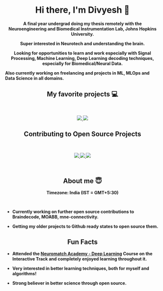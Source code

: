 <h1 align="center"><b>Hi there, I'm Divyesh 👋</h1>
<p align="center">
A final year undergrad doing my thesis remotely with the Neuroengineering and Biomedical Instrumentation Lab, Johns Hopkins University.
</p>
<p align="center">
Super interested in Neurotech and understanding the brain. 
</p>
<p align="center">
Looking for opportunities to learn and work especially with Signal Processing, Machine Learning, Deep Learning decoding techniques, especially for Biomedical/Neural Data.

Also currently working on freelancing and projects in ML, MLOps and Data Science in all domains.
</p>

<h2 align="center">My favorite projects 💻</h2>
<br />
<p align="center">
<!--   <img width="400" src="https://github.com/Div12345/sos-animals/blob/main/public/thumbnail-sos.png" />
  <img width="400" src="https://github.com/Div12345/smart-shopping-list/blob/main/public/Thumbnail.png" /> -->
 <a href="https://github.com/Div12345/WorkloadEstimation">
  <img align="" src="https://github-readme-stats.vercel.app/api/pin/?username=Div12345&repo=WorkloadEstimation&theme=tokyonight" />
</a>
  <a href="https://github.com/Div12345/SleepStaging-TransferLearning">
  <img align="" src="https://github-readme-stats.vercel.app/api/pin/?username=Div12345&repo=SleepStaging-TransferLearning&theme=tokyonight" />
</a>
<!--   <img width="400" src="https://github.com/YuriDevAT/nikki-my-diary/blob/main/public/thumbnail-nikki.png" />
  <img width="400" src="https://github.com/YuriDevAT/instagram-clone/blob/main/thumbnail-instagram.png" /> -->
</p>
<h2 align="center">Contributing to Open Source Projects</h2>
<br />
<p align="center">
  <a href="https://github.com/NeurotechX/moabb">
  <img align="" src="https://github-readme-stats.vercel.app/api/pin/?username=NeurotechX&repo=moabb&theme=tokyonight" />
</a>
<a href="https://github.com/braindecode/braindecode">
  <img align="" src="https://github-readme-stats.vercel.app/api/pin/?username=braindecode&repo=braindecode&theme=tokyonight" />
</a>
<a href="https://github.com/mne-tools/mne-connectivity">
  <img align="" src="https://github-readme-stats.vercel.app/api/pin/?username=mne-tools&repo=mne-connectivity&theme=tokyonight" />
</a>
</p>

<br />

<h2 align="center">About me 😇</h2>
<p align="center">
Timezone: India (IST = GMT+5:30)
</p>
<br />
  
- Currently working on further open source contributions to Braindecode, MOABB, mne-connectivity. 

- Getting my older projects to Github ready states to open source them. 

<h2 align="center">Fun Facts</h2>
  
- Attended the [Neuromatch Academy - Deep Learning](https://deeplearning.neuromatch.io/) Course on the Interactive Track and completely enjoyed learning throughout it.
  
- Very interested in better learning techniques, both for myself and algorithms!
  
- Strong believer in better science through open source.
    
<!--

Here are some ideas to get you started:

- 🔭 I’m currently working on ...
- 🌱 I’m currently learning ...
- 👯 I’m looking to collaborate on ...
- 🤔 I’m looking for help with ...
- 💬 Ask me about ...
- 📫 How to reach me: ...
- 😄 Pronouns: ...
- ⚡ Fun fact: ...
-->
